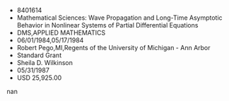 
* 8401614
* Mathematical Sciences: Wave Propagation and Long-Time Asymptotic Behavior in Nonlinear Systems of Partial Differential Equations
* DMS,APPLIED MATHEMATICS
* 06/01/1984,05/17/1984
* Robert Pego,MI,Regents of the University of Michigan - Ann Arbor
* Standard Grant
* Sheila D. Wilkinson
* 05/31/1987
* USD 25,925.00

nan
